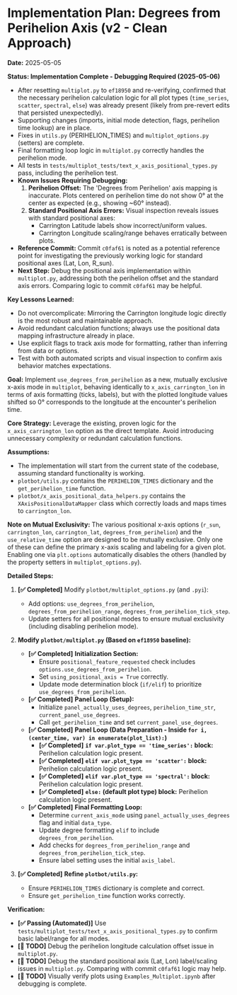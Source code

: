 # Implementation Plan: Degrees from Perihelion Axis (v2 - Clean Approach)

**Date:** 2025-05-05

**Status: Implementation Complete - Debugging Required (2025-05-06)**

- After resetting `multiplot.py` to `ef18950` and re-verifying, confirmed that the necessary perihelion calculation logic for all plot types (`time_series`, `scatter`, `spectral`, `else`) was already present (likely from pre-revert edits that persisted unexpectedly).
- Supporting changes (imports, initial mode detection, flags, perihelion time lookup) are in place.
- Fixes in `utils.py` (PERIHELION_TIMES) and `multiplot_options.py` (setters) are complete.
- Final formatting loop logic in `multiplot.py` correctly handles the perihelion mode.
- All tests in `tests/multiplot_tests/text_x_axis_positional_types.py` pass, including the perihelion test.
- **Known Issues Requiring Debugging:**
    1.  **Perihelion Offset:** The 'Degrees from Perihelion' axis mapping is inaccurate. Plots centered on perihelion time do not show 0° at the center as expected (e.g., showing ~60° instead).
    2.  **Standard Positional Axis Errors:** Visual inspection reveals issues with standard positional axes:
        *   Carrington Latitude labels show incorrect/uniform values.
        *   Carrington Longitude scaling/range behaves erratically between plots.
- **Reference Commit:** Commit `c0faf61` is noted as a potential reference point for investigating the previously working logic for standard positional axes (Lat, Lon, R_sun).
- **Next Step:** Debug the positional axis implementation within `multiplot.py`, addressing both the perihelion offset and the standard axis errors. Comparing logic to commit `c0faf61` may be helpful.

**Key Lessons Learned:**
- Do not overcomplicate: Mirroring the Carrington longitude logic directly is the most robust and maintainable approach.
- Avoid redundant calculation functions; always use the positional data mapping infrastructure already in place.
- Use explicit flags to track axis mode for formatting, rather than inferring from data or options.
- Test with both automated scripts and visual inspection to confirm axis behavior matches expectations.

**Goal:** Implement `use_degrees_from_perihelion` as a new, mutually exclusive x-axis mode in `multiplot`, behaving identically to `x_axis_carrington_lon` in terms of axis formatting (ticks, labels), but with the plotted longitude values shifted so 0° corresponds to the longitude at the encounter's perihelion time.

**Core Strategy:** Leverage the existing, proven logic for the `x_axis_carrington_lon` option as the direct template. Avoid introducing unnecessary complexity or redundant calculation functions.

**Assumptions:**
*   The implementation will start from the current state of the codebase, assuming standard functionality is working.
*   `plotbot/utils.py` contains the `PERIHELION_TIMES` dictionary and the `get_perihelion_time` function.
*   `plotbot/x_axis_positional_data_helpers.py` contains the `XAxisPositionalDataMapper` class which correctly loads and maps times to `carrington_lon`.

**Note on Mutual Exclusivity:** The various positional x-axis options (`r_sun`, `carrington_lon`, `carrington_lat`, `degrees_from_perihelion`) and the `use_relative_time` option are designed to be mutually exclusive. Only one of these can define the primary x-axis scaling and labeling for a given plot. Enabling one via `plt.options` automatically disables the others (handled by the property setters in `multiplot_options.py`).

**Detailed Steps:**

1.  **[✅ Completed]** Modify `plotbot/multiplot_options.py` (and `.pyi`):
    *   Add options: `use_degrees_from_perihelion`, `degrees_from_perihelion_range`, `degrees_from_perihelion_tick_step`.
    *   Update setters for all positional modes to ensure mutual exclusivity (including disabling perihelion mode).

2.  **Modify `plotbot/multiplot.py` (Based on `ef18950` baseline):**
    *   **[✅ Completed]** **Initialization Section:**
        *   Ensure `positional_feature_requested` check includes `options.use_degrees_from_perihelion`.
        *   Set `using_positional_axis = True` correctly.
        *   Update mode determination block (`if/elif`) to prioritize `use_degrees_from_perihelion`.
    *   **[✅ Completed]** **Panel Loop (Setup):**
        *   Initialize `panel_actually_uses_degrees`, `perihelion_time_str`, `current_panel_use_degrees`.
        *   Call `get_perihelion_time` and set `current_panel_use_degrees`.
    *   **[✅ Completed]** **Panel Loop (Data Preparation - Inside `for i, (center_time, var) in enumerate(plot_list):`)**
        *   **[✅ Completed]** **`if var.plot_type == 'time_series':` block:** Perihelion calculation logic present.
        *   **[✅ Completed]** **`elif var.plot_type == 'scatter':` block:** Perihelion calculation logic present.
        *   **[✅ Completed]** **`elif var.plot_type == 'spectral':` block:** Perihelion calculation logic present.
        *   **[✅ Completed]** **`else:` (default plot type) block:** Perihelion calculation logic present.
    *   **[✅ Completed]** **Final Formatting Loop:**
        *   Determine `current_axis_mode` using `panel_actually_uses_degrees` flag and initial `data_type`.
        *   Update degree formatting `elif` to include `degrees_from_perihelion`.
        *   Add checks for `degrees_from_perihelion_range` and `degrees_from_perihelion_tick_step`.
        *   Ensure label setting uses the initial `axis_label`.

3.  **[✅ Completed]** **Refine `plotbot/utils.py`:**
    *   Ensure `PERIHELION_TIMES` dictionary is complete and correct.
    *   Ensure `get_perihelion_time` function works correctly.

**Verification:**
*   **[✅ Passing (Automated)]** Use `tests/multiplot_tests/text_x_axis_positional_types.py` to confirm basic label/range for all modes.
*   **[🚧 TODO]** Debug the perihelion longitude calculation offset issue in `multiplot.py`.
*   **[🚧 TODO]** Debug the standard positional axis (Lat, Lon) label/scaling issues in `multiplot.py`. Comparing with commit `c0faf61` logic may help.
*   **[🚧 TODO]** Visually verify plots using `Examples_Multiplot.ipynb` after debugging is complete.